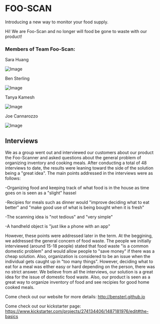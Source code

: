 # FOO-SCAN 

Introducing a new way to monitor your food supply.

Hi! We are Foo-Scan and no longer will food be gone to waste with our product! 



### Members of Team Foo-Scan:



  Sara Huang
  
![Image](https://scontent-lga3-1.xx.fbcdn.net/hphotos-frc3/v/t1.0-9/601680_10200116179215939_201768039_n.jpg?oh=98afda85d24f94bc4762b61df54336c1&oe=56C84A20)

  Ben Sterling
  
![Image](https://scontent-lga3-1.xx.fbcdn.net/hphotos-xpa1/v/t1.0-9/167065_1376418109891_1986005_n.jpg?oh=2307deb600b8f4aecf069fcde2864596&oe=5689B34B)

  Tanya Kamesh
  
![Image](https://scontent-lga3-1.xx.fbcdn.net/hphotos-xtf1/v/t1.0-9/11401282_889395897800144_3417433616238362106_n.jpg?oh=2543f0c3be161c44000ade1dcad694f2&oe=56897109)

  Joe Cannarozzo
  
![Image](https://scontent-lga3-1.xx.fbcdn.net/hphotos-xtp1/v/t1.0-9/1610977_1000599859972677_7089477996923077826_n.jpg?oh=b24c120fcc1f3d95376c683aaaf721d1&oe=56CA8780)

## Interviews

  We as a group went out and interviewed our customers about our product the Foo-Scanner and asked questions about the general problem of organizing inventory and cooking meals. After conducting a total of 48 interviews to date, the results were leaning toward the side of the solution being a "great idea". The main points addressed in the interviews were as follows:
  
  -Organizing food and keeping track of what food is in the house as time goes on is seen as a "slight" hassel
  
  -Recipies for meals such as dinner would "improve deciding what to eat better" and "make good use of what is being bought when it is fresh"
  
  -The scanning idea is "not tedious" and "very simple"
  
  -A handheld object is "just like a phone with an app"
  
  However, these points were addressed later in the term. At the beggining, we addressed the general concern of food waste. The people we initially interviewed (around 15-18 people) stated that food waste "is a common domestic problem" and would allow people to "save money" if there was a cheap solution. Also, organization is considered to be an issue when the individual gets caught up in "too many things". However, deciding what to eat for a meal was either easy or hard depending on the person, there was no strict answer. We believe from all the interviews, our solution is a great idea for the issue of domestic food waste. Also, our product is seen as a great way to organize inventory of food and see recipies for good home cooked meals.  
  
Come check out our website for more details: 
  http://bensterl.github.io 
  
Come check out our kickstarter page:
  https://www.kickstarter.com/projects/274134406/1487181976/edit#the-basics

